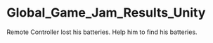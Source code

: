 # Global_Game_Jam_Results_Unity
Remote Controller lost his batteries. Help him to find his batteries.

